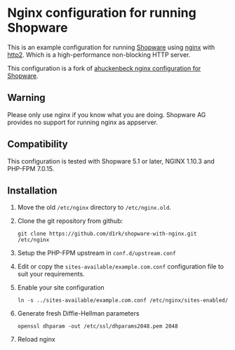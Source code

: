 # Nginx configuration for running Shopware

This is an example configuration for running [Shopware](https://github.com/shopware/shopware) using
[nginx](http://nginx.org) with [http2](https://en.wikipedia.org/wiki/HTTP/2). Which is a high-performance non-blocking HTTP server.

This configuration is a fork of [ahuckenbeck nginx configuration for Shopware](https://github.com/ahuckenbeck/shopware-with-nginx).

## Warning
Please only use nginx if you know what you are doing. Shopware AG provides no support for running nginx as appserver.

## Compatibility
This configuration is tested with Shopware 5.1 or later, NGINX 1.10.3 and PHP-FPM 7.0.15.

## Installation

1. Move the old `/etc/nginx` directory to `/etc/nginx.old`.
2. Clone the git repository from github:

    ```
    git clone https://github.com/d1rk/shopware-with-nginx.git /etc/nginx
    ```

3. Setup the PHP-FPM upstream in `conf.d/upstream.conf`
4. Edit or copy the `sites-available/example.com.conf` configuration file to suit your requirements.
5. Enable your site configuration

    ```
    ln -s ../sites-available/example.com.conf /etc/nginx/sites-enabled/
    ```

6. Generate fresh Diffie-Hellman parameters

    ```
    openssl dhparam -out /etc/ssl/dhparams2048.pem 2048
    ```

7. Reload nginx
